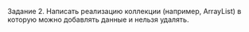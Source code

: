 Задание 2.
Написать реализацию коллекции (например, ArrayList) в которую можно добавлять данные и нельзя удалять.
